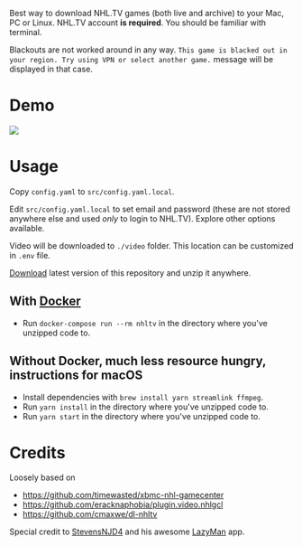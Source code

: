 Best way to download NHL.TV games (both live and archive) to your Mac, PC
or Linux. NHL.TV account **is required**. You should be familiar with terminal.

Blackouts are not worked around in any way. `This game is blacked out in your region. Try using VPN or select another game.` message will be displayed in that case.

# Demo

<a href="https://asciinema.org/a/157500" target="_blank"><img src="https://asciinema.org/a/157500.png" /></a>

# Usage

Copy `config.yaml` to `src/config.yaml.local`.

Edit `src/config.yaml.local` to set email and password (these are not stored anywhere else and used _only_ to login to NHL.TV). Explore other options available.

Video will be downloaded to `./video` folder. This location can be customized in `.env` file.

[Download](https://github.com/kompot/nhl-tv-geeky-streams/archive/master.zip) latest version of this repository and unzip it anywhere.

## With [Docker](https://www.docker.com/community-edition#/download)

- Run `docker-compose run --rm nhltv` in the directory where you've unzipped code to.

## Without Docker, much less resource hungry, instructions for macOS

- Install dependencies with `brew install yarn streamlink ffmpeg`.
- Run `yarn install` in the directory where you've unzipped code to.
- Run `yarn start` in the directory where you've unzipped code to.

# Credits

Loosely based on

* https://github.com/timewasted/xbmc-nhl-gamecenter
* https://github.com/eracknaphobia/plugin.video.nhlgcl
* https://github.com/cmaxwe/dl-nhltv

Special credit to [StevensNJD4](https://github.com/StevensNJD4) and his awesome [LazyMan](https://github.com/StevensNJD4/LazyMan) app.
